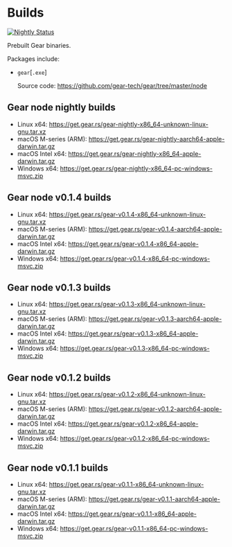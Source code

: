# Builds

[![Nightly Status](https://github.com/gear-tech/builds/workflows/Nightly/badge.svg)](https://github.com/gear-tech/builds/actions/workflows/nightly.yml?query=branch%3Amaster)

Prebuilt Gear binaries.

Packages include:

- `gear`[`.exe`]

  Source code: https://github.com/gear-tech/gear/tree/master/node

## Gear node nightly builds

- Linux x64: https://get.gear.rs/gear-nightly-x86_64-unknown-linux-gnu.tar.xz
- macOS M-series (ARM): https://get.gear.rs/gear-nightly-aarch64-apple-darwin.tar.gz
- macOS Intel x64: https://get.gear.rs/gear-nightly-x86_64-apple-darwin.tar.gz
- Windows x64: https://get.gear.rs/gear-nightly-x86_64-pc-windows-msvc.zip

## Gear node v0.1.4 builds

- Linux x64: https://get.gear.rs/gear-v0.1.4-x86_64-unknown-linux-gnu.tar.xz
- macOS M-series (ARM): https://get.gear.rs/gear-v0.1.4-aarch64-apple-darwin.tar.gz
- macOS Intel x64: https://get.gear.rs/gear-v0.1.4-x86_64-apple-darwin.tar.gz
- Windows x64: https://get.gear.rs/gear-v0.1.4-x86_64-pc-windows-msvc.zip

## Gear node v0.1.3 builds

- Linux x64: https://get.gear.rs/gear-v0.1.3-x86_64-unknown-linux-gnu.tar.xz
- macOS M-series (ARM): https://get.gear.rs/gear-v0.1.3-aarch64-apple-darwin.tar.gz
- macOS Intel x64: https://get.gear.rs/gear-v0.1.3-x86_64-apple-darwin.tar.gz
- Windows x64: https://get.gear.rs/gear-v0.1.3-x86_64-pc-windows-msvc.zip

## Gear node v0.1.2 builds

- Linux x64: https://get.gear.rs/gear-v0.1.2-x86_64-unknown-linux-gnu.tar.xz
- macOS M-series (ARM): https://get.gear.rs/gear-v0.1.2-aarch64-apple-darwin.tar.gz
- macOS Intel x64: https://get.gear.rs/gear-v0.1.2-x86_64-apple-darwin.tar.gz
- Windows x64: https://get.gear.rs/gear-v0.1.2-x86_64-pc-windows-msvc.zip

## Gear node v0.1.1 builds

- Linux x64: https://get.gear.rs/gear-v0.1.1-x86_64-unknown-linux-gnu.tar.xz
- macOS M-series (ARM): https://get.gear.rs/gear-v0.1.1-aarch64-apple-darwin.tar.gz
- macOS Intel x64: https://get.gear.rs/gear-v0.1.1-x86_64-apple-darwin.tar.gz
- Windows x64: https://get.gear.rs/gear-v0.1.1-x86_64-pc-windows-msvc.zip
